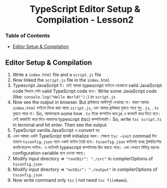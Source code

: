 <br />
 <p align="center">
    <h1 align="center"> TypeScript Editor Setup & Compilation - Lesson2 </h1>
</p>

<!-- TABLE OF CONTENTS -->

### Table of Contents

- [Editor Setup & Compilation](#editor-setup--compilation)

## Editor Setup & Compilation

1. Write a `index.html` file and a `script.js` file
2. Now linked the `script.js` file in the `index.html`
3. Typescript JavaScript ই। তাই আমরা typescript ফাইলে যেকোনো valid JavaScript code লিখলে সেটা valid TypeScript code হবে। Write some JavaScript code (like: `console.log("Hello World!");`) in `script.js`
4. Now see the output in browser. But ব্রাউজারে আউটপুট দেখাচ্ছে না। কারণ আমার `index.html` ফাইলে লিংক করা আছে `script.js`, এবং আমার ব্রাউজার বুঝতে পারে শুধু `.js`, `.ts` বুঝতে পারে না। So, আমাদেরকে some how `.ts` টাকে কম্পাইল করে js এ কনভার্ট করে দিতে হবে। সেই কাজটাই করে দিবে আমাদের typescript (tsc) কম্পাইলারটা।
   So, write `tsc script.ts` in terminal and hit enter. Then see the output.
5. TypeScript vanilla JavaScript এ convert হয়
6. এখন আমরা একটা TypeScript প্রজেক্ট initialize করব। সেজন্য `tsc –init` commad দিব তাহলে `tsconfig.json` নামে একটা ফাইল তৈরি হবে। `tsconfig.json` ফাইলটা হচ্ছে ট্রান্সক্রিপ্টের কনফিগারেশন ফাইল। এ ফাইলটা typescript কম্পাইলার রিড করতে পারে। এবং সেখানে বিভিন্ন ধরনের configuration variable বলে দেওয়া আছে।
7. Modify input directory => `"rootDir": "./src"` in compilerOptions of `tsconfig.json`
8. Modify input directory => `"outDir": "./output"` in compilerOptions of `tsconfig.json`
9. Now write command only `tsc` ( not need `tsc fileName`).
